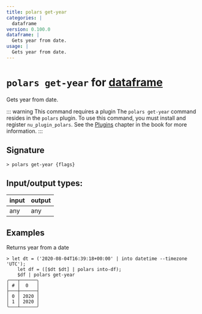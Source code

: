 ```yaml
---
title: polars get-year
categories: |
  dataframe
version: 0.100.0
dataframe: |
  Gets year from date.
usage: |
  Gets year from date.
---
```

<!-- This file is automatically generated. Please edit the command in https://github.com/nushell/nushell instead. -->

# `polars get-year` for [dataframe](/commands/categories/dataframe.md)

<div class='command-title'>Gets year from date.</div>

::: warning This command requires a plugin
The `polars get-year` command resides in the `polars` plugin.
To use this command, you must install and register `nu_plugin_polars`.
See the [Plugins](/book/plugins.html) chapter in the book for more information.
:::


## Signature

```> polars get-year {flags} ```


## Input/output types:

| input | output |
| ----- | ------ |
| any   | any    |

## Examples

Returns year from a date
```nu
> let dt = ('2020-08-04T16:39:18+00:00' | into datetime --timezone 'UTC');
    let df = ([$dt $dt] | polars into-df);
    $df | polars get-year
╭───┬──────╮
│ # │  0   │
├───┼──────┤
│ 0 │ 2020 │
│ 1 │ 2020 │
╰───┴──────╯

```
